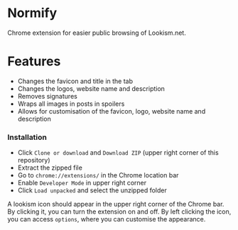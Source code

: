 # Normify

Chrome extension for easier public browsing of Lookism.net.

# Features

  - Changes the favicon and title in the tab
  - Changes the logos, website name and description
  - Removes signatures
  - Wraps all images in posts in spoilers
  - Allows for customisation of the favicon, logo, website name and description

### Installation

- Click `Clone or download` and `Download ZIP` (upper right corner of this repository)
- Extract the zipped file
- Go to `chrome://extensions/` in the Chrome location bar
- Enable `Developer Mode` in upper right corner
- Click `Load unpacked` and select the unzipped folder

A lookism icon should appear in the upper right corner of the Chrome bar. By clicking it, you can turn the extension on and off. By left clicking the icon, you can access `options`, where you can customise the appearance. 
